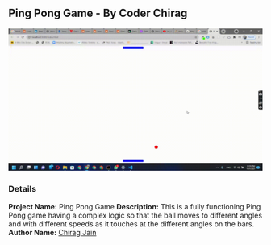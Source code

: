 ## Ping Pong Game - By Coder Chirag

![ping pong game](./game.gif)

### Details

**Project Name:** Ping Pong Game
**Description:** This is a fully functioning Ping Pong game having a complex logic so that the ball moves to different angles and with different speeds as it touches at the different angles on the bars.
**Author Name:** [Chirag Jain](https://www.coderchirag.tech)
